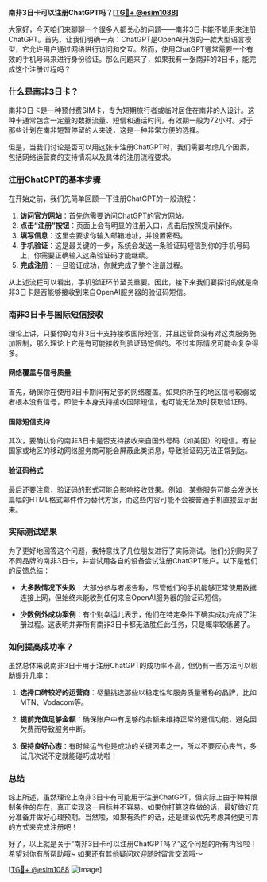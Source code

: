 **南非3日卡可以注册ChatGPT吗？[[TG💪+ @esim1088](https://t.me/s/esim1088)]**

大家好，今天咱们来聊聊一个很多人都关心的问题——南非3日卡能不能用来注册ChatGPT。首先，让我们明确一点：ChatGPT是OpenAI开发的一款大型语言模型，它允许用户通过网络进行访问和交互。然而，使用ChatGPT通常需要一个有效的手机号码来进行身份验证。那么问题来了，如果我有一张南非的3日卡，能完成这个注册过程吗？

### 什么是南非3日卡？

南非3日卡是一种预付费SIM卡，专为短期旅行者或临时居住在南非的人设计。这种卡通常包含一定量的数据流量、短信和通话时间，有效期一般为72小时。对于那些计划在南非短暂停留的人来说，这是一种非常方便的选择。

但是，当我们讨论是否可以用这张卡注册ChatGPT时，我们需要考虑几个因素，包括网络运营商的支持情况以及具体的注册流程要求。

### 注册ChatGPT的基本步骤

在开始之前，我们先简单回顾一下注册ChatGPT的一般流程：

1. **访问官方网站**：首先你需要访问ChatGPT的官方网站。
2. **点击“注册”按钮**：页面上会有明显的注册入口，点击后按照提示操作。
3. **填写信息**：这里会要求你输入邮箱地址，并设置密码。
4. **手机验证**：这是最关键的一步，系统会发送一条验证码短信到你的手机号码上，你需要正确输入这条验证码才能继续。
5. **完成注册**：一旦验证成功，你就完成了整个注册过程。

从上述流程可以看出，手机验证环节至关重要。因此，接下来我们要探讨的就是南非3日卡是否能够接收到来自OpenAI服务器的验证码短信。

### 南非3日卡与国际短信接收

理论上讲，只要你的南非3日卡支持接收国际短信，并且运营商没有对这类服务施加限制，那么理论上它是有可能接收到验证码短信的。不过实际情况可能会复杂得多。

#### 网络覆盖与信号质量
首先，确保你在使用3日卡期间有足够的网络覆盖。如果你所在的地区信号较弱或者根本没有信号，即使卡本身支持接收国际短信，也可能无法及时获取验证码。

#### 国际短信支持
其次，要确认你的南非3日卡是否支持接收来自国外号码（如美国）的短信。有些国家或地区的移动网络服务商可能会屏蔽此类消息，导致验证码无法正常到达。

#### 验证码格式
最后还要注意，验证码的形式可能会影响接收效果。例如，某些服务可能会发送长篇幅的HTML格式邮件作为替代方案，而这些内容可能不会被普通手机直接显示出来。

### 实际测试结果

为了更好地回答这个问题，我特意找了几位朋友进行了实际测试。他们分别购买了不同品牌的南非3日卡，并尝试用各自的设备尝试注册ChatGPT账户。以下是他们的反馈总结：

- **大多数情况下失败**：大部分参与者报告称，尽管他们的手机能够正常使用数据连接上网，但始终未能收到任何来自OpenAI服务器的验证码短信。
  
- **少数例外成功案例**：有个别幸运儿表示，他们在特定条件下确实成功完成了注册过程。这表明并非所有南非3日卡都无法胜任此任务，只是概率较低罢了。

### 如何提高成功率？

虽然总体来说南非3日卡用于注册ChatGPT的成功率不高，但仍有一些方法可以帮助提升几率：

1. **选择口碑较好的运营商**：尽量挑选那些以稳定性和服务质量著称的品牌，比如MTN、Vodacom等。
   
2. **提前充值足够金额**：确保账户中有足够的余额来维持正常的通信功能，避免因欠费而导致服务中断。

3. **保持良好心态**：有时候运气也是成功的关键因素之一，所以不要灰心丧气，多试几次说不定就能碰巧成功啦！

### 总结

综上所述，虽然理论上南非3日卡有可能用于注册ChatGPT，但实际上由于种种限制条件的存在，真正实现这一目标并不容易。如果你打算这样做的话，最好做好充分准备并做好心理预期。当然啦，如果有条件的话，还是建议优先考虑其他更可靠的方式来完成注册吧！

好了，以上就是关于“南非3日卡可以注册ChatGPT吗？”这个问题的所有内容啦！希望对你有所帮助哦~ 如果还有其他疑问欢迎随时留言交流哦～

[[TG💪+ @esim1088](https://t.me/s/esim1088) ![Image](https://i.postimg.cc/4NQfJmqS/Snipaste-2025-05-13-00-14-12.png)]